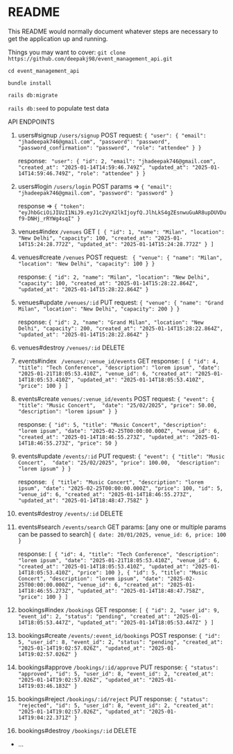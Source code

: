 # README

This README would normally document whatever steps are necessary to get the
application up and running.

Things you may want to cover:
 `git clone https://github.com/deepakj98/event_management_api.git`

 `cd event_management_api`

 `bundle install`

 `rails db:migrate`

 `rails db:seed` to populate test data 


API ENDPOINTS
1. users#signup  				`/users/signup` 			POST
	request:
	`{
	    "user": {
	        "email": "jhadeepak746@gmail.com",
	        "password": "password",
	        "password_confirmation": "password",
	        "role": "attendee"
	    }
	}`

	response:
	`
	    "user": {
        	"id": 2,
        	"email": "jhadeepak746@gmail.com",
        	"created_at": "2025-01-14T14:59:46.749Z",
        	"updated_at": "2025-01-14T14:59:46.749Z",
        	"role": "attendee"
    	}
	}` 
2. users#login 					`/users/login` 				POST
	params =>
	`{
		"email": "jhadeepak746@gmail.com",
		"password": "password"
	}`

	response =>
	`{
	  "token": "eyJhbGciOiJIUzI1NiJ9.eyJ1c2VyX2lkIjoyfQ.JlhLkS4gZEsnwuGuAR8upDUVDuf9-DNHj_rRYWg4sqI"
	 }`
3. venues#index  				`/venues` 					GET
	`[
	    {
	        "id": 1,
	        "name": "Milan",
	        "location": "New Delhi",
	        "capacity": 100,
	        "created_at": "2025-01-14T15:24:28.772Z",
	        "updated_at": "2025-01-14T15:24:28.772Z"
	    }
	]`
4. venues#create 				`/venues` 					POST
	request:
	 `
	 {
	    "venue": {
	        "name": "Milan",
	        "location": "New Delhi",
	        "capacity": 100
	    }
	}`

	response:
	`{
	    "id": 2,
	    "name": "Milan",
	    "location": "New Delhi",
	    "capacity": 100,
	    "created_at": "2025-01-14T15:28:22.864Z",
	    "updated_at": "2025-01-14T15:28:22.864Z"
	}`
5. venues#update 				`/venues/:id`		 		PUT
	request:
	`{
		"venue": {
		    "name": "Grand Milan",
		    "location": "New Delhi",
		    "capacity": 200
		}
	}`

	response:
	`{
	    "id": 2,
	    "name": "Grand Milan",
	    "location": "New Delhi",
	    "capacity": 200,
	    "created_at": "2025-01-14T15:28:22.864Z",
	    "updated_at": "2025-01-14T15:28:22.864Z"
	}`
6. venues#destroy 				`/venues/:id`				DELETE
7. events#index					` /venues/:venue_id/events`	GET
	response:
	`[
	    {
	        "id": 4,
	        "title": "Tech Conference",
	        "description": "lorem ipsum",
	        "date": "2025-01-21T18:05:53.410Z",
	        "venue_id": 6,
	        "created_at": "2025-01-14T18:05:53.410Z",
	        "updated_at": "2025-01-14T18:05:53.410Z",
	        "price": 100
	    }
	]`
8. events#create				`venues/:venue_id/events`	POST
	request:
	`{
	    "event": {
	        "title": "Music Concert", 
	        "date": "25/02/2025",
	         "price": 50.00, 
	          "description": "lorem ipsum"
	    }
	}`

	response:
	`{
		"id": 5,
		"title": "Music Concert",
		"description": "lorem ipsum",
		"date": "2025-02-25T00:00:00.000Z",
		"venue_id": 6,
		"created_at": "2025-01-14T18:46:55.273Z",
		"updated_at": "2025-01-14T18:46:55.273Z",
		"price": 50
	}`
9. events#update				`/events/:id`				PUT
	request:
	`{
	    "event": {
	        "title": "Music Concert", 
	        "date": "25/02/2025",
	         "price": 100.00, 
	          "description": "lorem ipsum"
	    }
	}`

	response:
	`
	{
	    "title": "Music Concert",
	    "description": "lorem ipsum",
	    "date": "2025-02-25T00:00:00.000Z",
	    "price": 100,
	    "id": 5,
	    "venue_id": 6,
	    "created_at": "2025-01-14T18:46:55.273Z",
	    "updated_at": "2025-01-14T18:48:47.758Z"
	}`
10. events#destroy				`/events/:id`				DELETE
11. events#search				`/events/search`			GET
	params: [any one or multiple params can be passed to search]
	`{
		date: 20/01/2025,
		venue_id: 6,
		price: 100
	}`

	response:
	`[
		{
		    "id": 4,
		    "title": "Tech Conference",
		    "description": "lorem ipsum",
		    "date": "2025-01-21T18:05:53.410Z",
		    "venue_id": 6,
		    "created_at": "2025-01-14T18:05:53.410Z",
		    "updated_at": "2025-01-14T18:05:53.410Z",
		    "price": 100
		},
		{
		    "id": 5,
		    "title": "Music Concert",
		    "description": "lorem ipsum",
		    "date": "2025-02-25T00:00:00.000Z",
		    "venue_id": 6,
		    "created_at": "2025-01-14T18:46:55.273Z",
		    "updated_at": "2025-01-14T18:48:47.758Z",
		    "price": 100
		}
	]`

12. bookings#index 				`/bookings`					GET
	response:
	`[
		{
		    "id": 2,
		    "user_id": 9,
		    "event_id": 2,
		    "status": "pending",
		    "created_at": "2025-01-14T18:05:53.447Z",
		    "updated_at": "2025-01-14T18:05:53.447Z"
		}
	]`
13. bookings#create				`/events/:event_id/bookings` POST
	response:
	`{
	    "id": 5,
	    "user_id": 8,
	    "event_id": 2,
	    "status": "pending",
	    "created_at": "2025-01-14T19:02:57.026Z",
	    "updated_at": "2025-01-14T19:02:57.026Z"
	}`
14. bookings#approve			`/bookings/:id/approve`     PUT
	response:
	`{
		"status": "approved",
		"id": 5,
		"user_id": 8,
		"event_id": 2,
		"created_at": "2025-01-14T19:02:57.026Z",
		"updated_at": "2025-01-14T19:03:46.183Z"
	}`
15. bookings#reject				`/bookings/:id/reject` 		PUT
	response:
	`{
		"status": "rejected",
		"id": 5,
		"user_id": 8,
		"event_id": 2,
		"created_at": "2025-01-14T19:02:57.026Z",
		"updated_at": "2025-01-14T19:04:22.371Z"
	}`
16. bookings#destroy			`/bookings/:id`				DELETE


* ...
